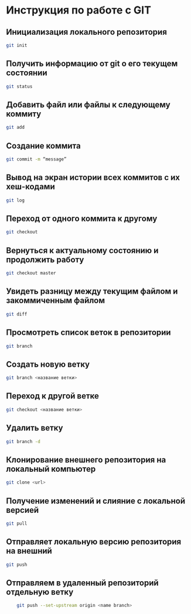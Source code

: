 # Инструкция по работе с GIT

## Инициализация локального репозитория

```sh
git init
```

## Получить информацию от git о его текущем состоянии

```sh
git status
```

## Добавить файл или файлы к следующему коммиту

```sh
git add
```

## Создание коммита

```sh
git commit -m “message”
```

## Вывод на экран истории всех коммитов с их хеш-кодами

```sh
git log
```

## Переход от одного коммита к другому

```sh
git checkout
```

## Вернуться к актуальному состоянию и продолжить работу

```sh
git checkout master
```
## Увидеть разницу между текущим файлом и закоммиченным файлом

```sh
git diff
```

## Просмотреть список веток в репозитории

```sh
git branch
```

## Создать новую ветку

```sh
git branch <название ветки>
```

## Переход к другой ветке

```sh
git checkout <название ветки>
```

## Удалить ветку

```sh
git branch -d
```

## Клонирование     внешнего репозитория на локальный компьютер

```sh
git clone <url>
```

## Получение изменений и слияние с локальной версией

```sh
git pull
```

## Отправляет локальную версию репозитория на внешний

```sh
git push
```

## Отправляем в удаленный репозиторий отдельную ветку

```sh
    git push --set-upstream origin <name branch>
```